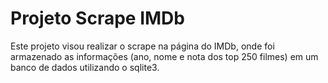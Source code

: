 # Projeto Scrape IMDb

Este projeto visou realizar o scrape na página do IMDb, onde foi armazenado as informações (ano, nome e nota dos top 250 filmes) em um banco de 
dados utilizando o sqlite3.


